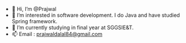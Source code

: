 - 👋 Hi, I’m @Prajwal
- 👀 I’m interested in software development. I do Java and have studied Spring framework.
- 🌱 I’m currently studying in final year at SGGSIE&T.
- 📫 Email : prajwaldalal84@gmail.com

<!---
Prajwal821/Prajwal821 is a ✨ special ✨ repository because its `README.md` (this file) appears on your GitHub profile.
You can click the Preview link to take a look at your changes.
--->
